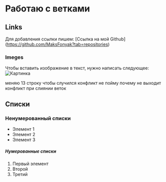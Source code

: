 # Работаю с ветками

## Links

Для добавления ссылки пишем: [Ссылка на мой Github] (https://github.com/MaksFonyak?tab=repositories)

### Imeges

Чтобы вставить изображение в текст, нужно написать следующее:
![Картинка](imege_1.png)
 


меняю 13 строку чтобы случился конфликт 
не пойму почему не выходит конфликт при слиянии веток

## Списки

### Ненумерованный списки

* Элемент 1
* Элемент 2
* Элемент 3

##### Нумерованные списки

1. Первый элемент
2. Второй
3. Третий